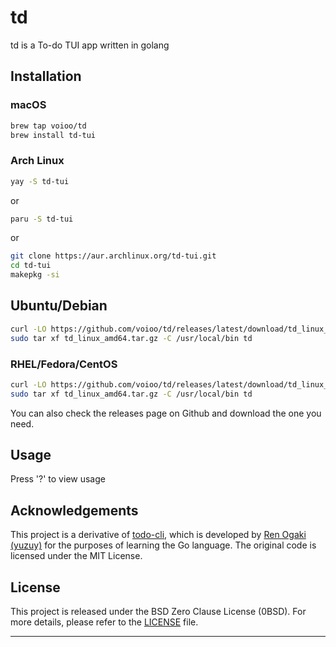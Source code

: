 # td

td is a To-do TUI app written in golang

## Installation

### macOS
```bash
brew tap voioo/td
brew install td-tui
```

### Arch Linux
```bash
yay -S td-tui
```
or
```bash
paru -S td-tui
```
or
```bash
git clone https://aur.archlinux.org/td-tui.git
cd td-tui
makepkg -si
```

## Ubuntu/Debian
```bash
curl -LO https://github.com/voioo/td/releases/latest/download/td_linux_amd64.tar.gz
sudo tar xf td_linux_amd64.tar.gz -C /usr/local/bin td
```

### RHEL/Fedora/CentOS
```bash
curl -LO https://github.com/voioo/td/releases/latest/download/td_linux_amd64.tar.gz
sudo tar xf td_linux_amd64.tar.gz -C /usr/local/bin td
```

You can also check the releases page on Github and download the one you need.

## Usage

Press '?' to view usage

## Acknowledgements

This project is a derivative of [todo-cli](https://github.com/yuzuy/todo-cli), which is developed by [Ren Ogaki (yuzuy)](https://github.com/yuzuy) for the purposes of learning the Go language. The original code is licensed under the MIT License.

## License

This project is released under the BSD Zero Clause License (0BSD). For more details, please refer to the [LICENSE](LICENSE) file.

---